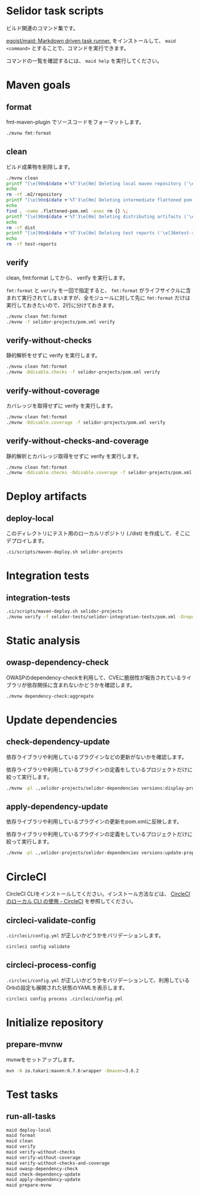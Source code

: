 # Selidor task scripts

ビルド関連のコマンド集です。

[egoist/maid: Markdown driven task runner\.](https://github.com/egoist/maid) をインストールして、 `maid <command>` とすることで、コマンドを実行できます。

コマンドの一覧を確認するには、 `maid help` を実行してください。


# Maven goals

## format

fmt-maven-plugin でソースコードをフォーマットします。

```bash
./mvnw fmt:format
```

## clean

ビルド成果物を削除します。

```bash
./mvnw clean
printf "[\e[90m$(date +'%T')\e[0m] Deleting local maven repository ('\e[36m.m2/repository\e[0m')..."
echo
rm -rf .m2/repository
printf "[\e[90m$(date +'%T')\e[0m] Deleting intermediate flattened pom file ('\e[36m.flattened-pom.xml\e[0m')..."
echo
find . -name .flattened-pom.xml -exec rm {} \;
printf "[\e[90m$(date +'%T')\e[0m] Deleting distributing artifacts ('\e[36mdist\e[0m')..."
echo
rm -rf dist
printf "[\e[90m$(date +'%T')\e[0m] Deleting test reports ('\e[36mtest-reports\e[0m')..."
echo
rm -rf test-reports
```

## verify

clean, fmt:format してから、 verify を実行します。

`fmt:format` と `verify` を一回で指定すると、 `fmt:format` がライフサイクルに含まれて実行されてしまいますが、全モジュールに対して先に `fmt:format` だけは実行しておきたいので、2行に分けておきます。

```bash
./mvnw clean fmt:format
./mvnw -f selidor-projects/pom.xml verify
```

## verify-without-checks

静的解析をせずに verify を実行します。

```bash
./mvnw clean fmt:format
./mvnw -Ddisable.checks -f selidor-projects/pom.xml verify
```

## verify-without-coverage

カバレッジを取得せずに verify を実行します。

```bash
./mvnw clean fmt:format
./mvnw -Ddisable.coverage -f selidor-projects/pom.xml verify
```

## verify-without-checks-and-coverage

静的解析とカバレッジ取得をせずに verify を実行します。

```bash
./mvnw clean fmt:format
./mvnw -Ddisable.checks -Ddisable.coverage -f selidor-projects/pom.xml verify
```


# Deploy artifacts

## deploy-local

このディレクトリにテスト用のローカルリポジトリ (./dist) を作成して、そこにデプロイします。

```bash
.ci/scripts/maven-deploy.sh selidor-projects
```

# Integration tests

## integration-tests

```bash
.ci/scripts/maven-deploy.sh selidor-projects
./mvnw verify -f selidor-tests/selidor-integration-tests/pom.xml -Drepository=./.m2/repository
```

# Static analysis

## owasp-dependency-check

OWASPのdependency-checkを利用して、CVEに脆弱性が報告されているライブラリが依存関係に含まれないかどうかを確認します。

```bash
./mvnw dependency-check:aggregate
```

# Update dependencies

## check-dependency-update

依存ライブラリや利用しているプラグインなどの更新がないかを確認します。

依存ライブラリや利用しているプラグインの定義をしているプロジェクトだけに絞って実行します。

```bash
./mvnw -pl .,selidor-projects/selidor-dependencies versions:display-property-updates
```

## apply-dependency-update

依存ライブラリや利用しているプラグインの更新をpom.xmlに反映します。

依存ライブラリや利用しているプラグインの定義をしているプロジェクトだけに絞って実行します。

```bash
./mvnw -pl .,selidor-projects/selidor-dependencies versions:update-properties
```

# CircleCI

CircleCI CLIをインストールしてください。インストール方法などは、 [CircleCI のローカル CLI の使用 \- CircleCI](https://circleci.com/docs/ja/2.0/local-cli/) を参照してください。

## circleci-validate-config

`.circleci/config.yml` が正しいかどうかをバリデーションします。

```bash
circleci config validate
```

## circleci-process-config

`.circleci/config.yml` が正しいかどうかをバリデーションして、利用しているOrbの設定も展開された状態のYAMLを表示します。

```bash
circleci config process .circleci/config.yml
```


# Initialize repository

## prepare-mvnw

mvnwをセットアップします。

```bash
mvn -N io.takari:maven:0.7.6:wrapper -Dmaven=3.6.2
```

# Test tasks

## run-all-tasks

```bash
maid deploy-local
maid format
maid clean
maid verify
maid verify-without-checks
maid verify-without-coverage
maid verify-without-checks-and-coverage
maid owasp-dependency-check
maid check-dependency-update
maid apply-dependency-update
maid prepare-mvnw
```
